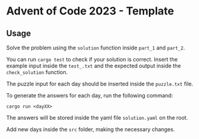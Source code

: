 # Advent of Code 2023 - Template

## Usage

Solve the problem using the `solution` function inside `part_1` and `part_2`.

You can run `cargo test` to check if your solution is correct.
Insert the example input inside the `test_.txt` and the expected output inside the `check_solution` function.

The puzzle input for each day should be inserted inside the `puzzle.txt` file.

To generate the answers for each day, run the following command:

```no_rust
cargo run <dayXX>
```

The answers will be stored inside the yaml file `solution.yaml` on the root.

Add new days inside the `src` folder, making the necessary changes.
